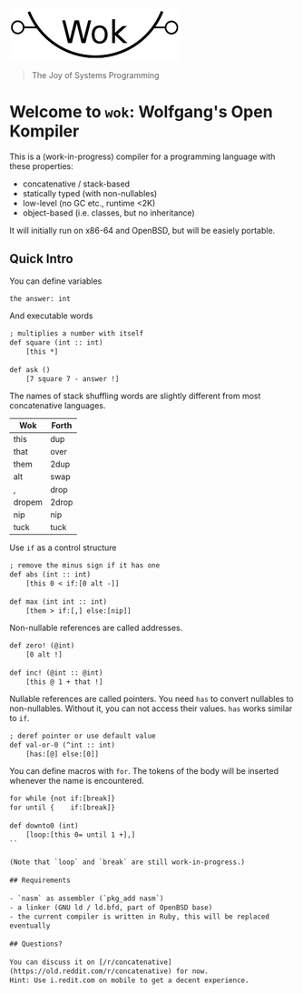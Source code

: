 ![Wok](logo.png)

> The Joy of Systems Programming

# Welcome to `wok`: Wolfgang's Open Kompiler

This is a (work-in-progress) compiler for a programming language with these properties:

- concatenative / stack-based
- statically typed (with non-nullables)
- low-level (no GC etc., runtime <2K)
- object-based (i.e. classes, but no inheritance)

It will initially run on x86-64 and OpenBSD, but will be easiely portable.

## Quick Intro

You can define variables

```
the answer: int
```

And executable words

```
; multiplies a number with itself
def square (int :: int)
    [this *]

def ask ()
    [7 square 7 - answer !] 
```

The names of stack shuffling words are slightly different from most concatenative languages.

Wok    | Forth
-------|-------
this   | dup
that   | over
them   | 2dup
alt    | swap
,      | drop
dropem | 2drop
nip    | nip
tuck   | tuck

Use `if` as a control structure

```
; remove the minus sign if it has one
def abs (int :: int)
    [this 0 < if:[0 alt -]]

def max (int int :: int)
    [them > if:[,] else:[nip]]
```

Non-nullable references are called addresses.

```
def zero! (@int)
    [0 alt !]

def inc! (@int :: @int)
    [this @ 1 + that !]
```

Nullable references are called pointers.
You need `has` to convert nullables to non-nullables.
Without it, you can not access their values.
`has` works similar to `if`.

```
; deref pointer or use default value
def val-or-0 (^int :: int)
    [has:[@] else:[0]]
```

You can define macros with `for`.
The tokens of the body will be inserted whenever the name is encountered.

```
for while {not if:[break]}
for until {    if:[break]}

def downto0 (int)
    [loop:[this 0= until 1 +],]
``

(Note that `loop` and `break` are still work-in-progress.)

## Requirements

- `nasm` as assembler (`pkg_add nasm`)
- a linker (GNU ld / ld.bfd, part of OpenBSD base)
- the current compiler is written in Ruby, this will be replaced eventually

## Questions?

You can discuss it on [/r/concatenative](https://old.reddit.com/r/concatenative) for now.
Hint: Use i.redit.com on mobile to get a decent experience.
